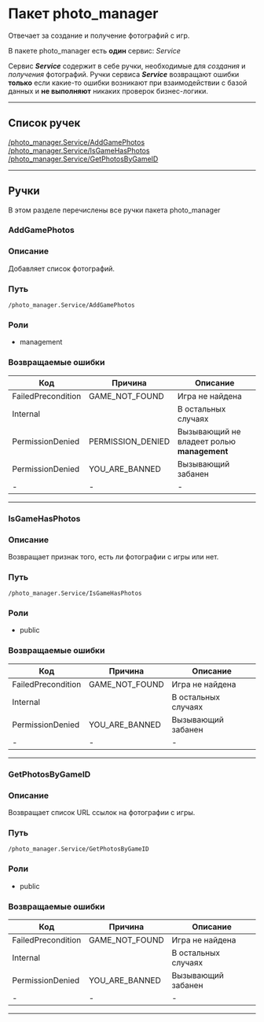 # Пакет photo_manager

Отвечает за создание и получение фотографий с игр. 

В пакете photo_manager есть **один** сервис: *Service*

Сервис ***Service*** содержит в себе ручки, необходимые для *создания* и *получения* фотографий. Ручки сервиса ***Service*** возвращают ошибки **только** если какие-то ошибки возникают при взаимодействии с базой данных и **не выполняют** никаких проверок бизнес-логики.

---
## Список ручек
[/photo_manager.Service/AddGamePhotos](#/photo_manager.Service/AddGamePhotos)  
[/photo_manager.Service/IsGameHasPhotos](#/photo_manager.Service/IsGameHasPhotos)  
[/photo_manager.Service/GetPhotosByGameID](#/photo_manager.Service/GetPhotosByGameID)  

---
## Ручки
В этом разделе перечислены все ручки пакета photo_manager

### <a id="/photo_manager.Service/AddGamePhotos">AddGamePhotos</a>
### Описание
Добавляет список фотографий.
### Путь
`/photo_manager.Service/AddGamePhotos`
### Роли
+ management
### Возвращаемые ошибки
| Код | Причина | Описание |
| - | - | - |
| FailedPrecondition | GAME_NOT_FOUND | Игра не найдена |
| Internal | | В остальных случаях |
| PermissionDenied | PERMISSION_DENIED | Вызывающий не владеет ролью **management** |
| PermissionDenied | YOU_ARE_BANNED | Вызывающий забанен |
| - | - | - |

---
### <a id="/photo_manager.Service/IsGameHasPhotos">IsGameHasPhotos</a>
### Описание
Возвращает признак того, есть ли фотографии с игры или нет.
### Путь
`/photo_manager.Service/IsGameHasPhotos`
### Роли
+ public
### Возвращаемые ошибки
| Код | Причина | Описание |
| - | - | - |
| FailedPrecondition | GAME_NOT_FOUND | Игра не найдена |
| Internal | | В остальных случаях |
| PermissionDenied | YOU_ARE_BANNED | Вызывающий забанен |
| - | - | - |

---
### <a id="/photo_manager.Service/GetPhotosByGameID">GetPhotosByGameID</a>
### Описание
Возвращает список URL ссылок на фотографии с игры.
### Путь
`/photo_manager.Service/GetPhotosByGameID`
### Роли
+ public
### Возвращаемые ошибки
| Код | Причина | Описание |
| - | - | - |
| FailedPrecondition | GAME_NOT_FOUND | Игра не найдена |
| Internal | | В остальных случаях |
| PermissionDenied | YOU_ARE_BANNED | Вызывающий забанен |
| - | - | - |

---